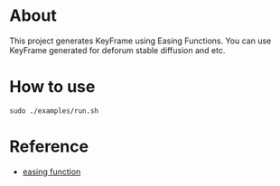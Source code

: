 # About

This project generates KeyFrame using Easing Functions.
You can use KeyFrame generated for deforum stable diffusion and etc.

# How to use

`sudo ./examples/run.sh`

# Reference

- [easing function](https://easings.net/#easeOutExpo "easing function")
